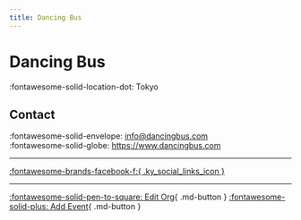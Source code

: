 ```yaml
---
title: Dancing Bus
---
```


# Dancing Bus

:fontawesome-solid-location-dot: Tokyo  


## Contact

:fontawesome-solid-envelope: <info@dancingbus.com>  
:fontawesome-solid-globe: <https://www.dancingbus.com>  

---

 [:fontawesome-brands-facebook-f:{ .ky_social_links_icon }](https://www.facebook.com/dancingbus)

---

[:fontawesome-solid-pen-to-square: Edit Org](https://github.com/swingdance/orgs/issues/new?assignees=&labels=update+org&projects=&template=03-update_entity.yml&title=Update%20Org%3A%20ja_JP%20%E2%80%A2%20Dancing%20Bus&region=ja_JP&id=dancing-bus&name=Dancing%20Bus){ .md-button } [:fontawesome-solid-plus: Add Event](https://github.com/swingdance/events/issues/new?assignees=&labels=add+event&projects=&template=02-add_entity.yml&title=Add%20Event%3A%20ja_JP%20%E2%80%A2%20%3CName%3E&region=ja_JP&province=Tokyo&city=Tokyo&org_id=dancing-bus){ .md-button }

